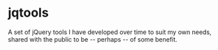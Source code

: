 jqtools
=======

A set of jQuery tools I have developed over time to suit my own needs, shared with the public to be -- perhaps -- of some benefit.